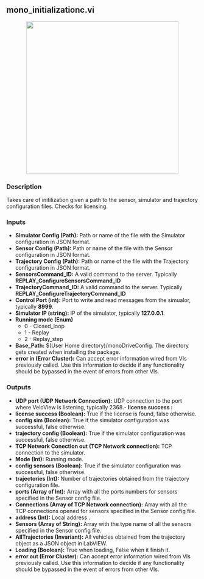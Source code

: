 ## mono_initializationc.vi
<p align="center">
<img src="https://github.com/monoDriveIO/client/blob/lv_client_docs/WikiPhotos/LV_client/utilities/monoDrive_lvlib_mono__initializationc.png?raw=true" 
width="400"  />
</p>

### Description 
Takes care of initilization given a path to the sensor, simulator and trajectory configuration files. Checks for licensing.

### Inputs

- **Simulator Config (Path):** Path or name of the file with the Simulator configuration in JSON format.
- **Sensor Config (Path):** Path or name of the file with the Sensor configuration in JSON format.
- **Trajectory Config (Path):** Path or name of the file with the Trajectory configuration in JSON format.
- **SensorsCommand_ID:** A valid command to the server. Typically **REPLAY_ConfigureSensorsCommand_ID**
- **TrajectoryCommand_ID:** A valid command to the server. Typically **REPLAY_ConfigureTrajectoryCommand_ID**
- **Control Port (int):** Port to write and read messages from the simualor, typically **8999**.
- **Simulator IP (string):** IP of the simulator, typically **127.0.0.1**.
- **Running mode (Enum)** 
    * 0 - Closed_loop 
    * 1 - Replay
    * 2 - Replay_step 
- **Base_Path:** $(User Home directory)/monoDriveConfig. The directory gets created when installing the package.
- **error in (Error Cluster):** Can accept error information wired from VIs previously called. Use this information to decide if any functionality should be bypassed in the event of errors from other VIs.


### Outputs

- **UDP port (UDP Network Connection):** UDP connection to the port where VeloView is listening, typically 2368.- **license success :** 
- **license success (Boolean):** True if the license is found, false otherwise.
- **config sim (Boolean):** True if the simulator configuration was successful, false otherwise.
- **trajectory config (Boolean):** True if the simulator configuration was successful, false otherwise.
- **TCP Network Conection out (TCP Network connection):** TCP connection to the simulator.
- **Mode (Int):** Running mode.
- **config sensors (Boolean):** True if the simulator configuration was successful, false otherwise.
- **trajectories (Int):** Number of trajectories obtained from the trajectory configuration file.
- **ports (Array of Int):** Array with all the ports numbers for sensors specified in the Sensor config file.
- **Connections (Array of TCP Network connection):** Array with all the TCP connections opened for sensors specified in the Sensor config file.
- **address (Int):** Local address .
- **Sensors (Array of String):** Array with the type name of all the sensors specified in the Sensor config file.
- **AllTrajectories (Invariant):**  All vehicles obtained from the trajectory object as a JSON object in LabVIEW.
- **Loading (Boolean):** True when loading, False when it finish it.
- **error out (Error Cluster):** Can accept error information wired from VIs previously called. Use this information to decide if any functionality should be bypassed in the event of errors from other VIs.
